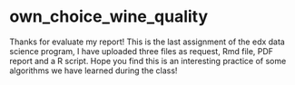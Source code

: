 # own_choice_wine_quality
Thanks for evaluate my report! 
This is the last assignment of the edx data science program, I have uploaded three files as request, Rmd file, PDF report and a R script.
Hope you find this is an interesting practice of some algorithms we have learned during the class!
